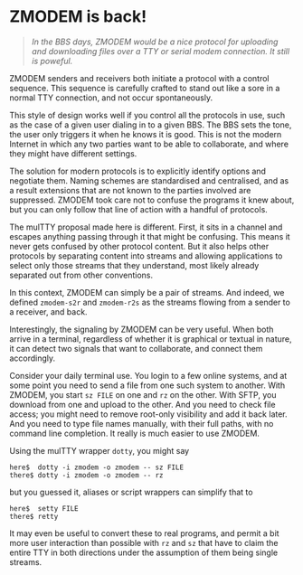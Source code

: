 # ZMODEM is back!

> *In the BBS days, ZMODEM would be a nice protocol
> for uploading and downloading files over a TTY or
> serial modem connection.  It still is poweful.*

ZMODEM senders and receivers both initiate a protocol
with a control sequence.  This sequence is carefully
crafted to stand out like a sore in a normal TTY
connection, and not occur spontaneously.

This style of design works well if you control all the
protocols in use, such as the case of a given user dialing
in to a given BBS.  The BBS sets the tone, the user only
triggers it when he knows it is good.  This is not the
modern Internet in which any two parties want to be able
to collaborate, and where they might have different
settings.

The solution for modern protocols is to explicitly
identify options and negotiate them.  Naming schemes
are standardised and centralised, and as a result
extensions that are not known to the parties involved
are suppressed.  ZMODEM took care not to confuse the
programs it knew about, but you can only follow that
line of action with a handful of protocols.

The mulTTY proposal made here is different.  First,
it sits in a channel and escapes anything passing
through it that might be confusing.  This means it
never gets confused by other protocol content.
But it also helps other protocols by separating
content into streams and allowing applications to
select only those streams that they understand,
most likely already separated out from other
conventions.

In this context, ZMODEM can simply be a pair of
streams.  And indeed, we defined `zmodem-s2r` and
`zmodem-r2s` as the streams flowing from a sender
to a receiver, and back.

Interestingly, the signaling by ZMODEM can be
very useful.  When both arrive in a terminal,
regardless of whether it is graphical or textual
in nature, it can detect two signals that want
to collaborate, and connect them accordingly.

Consider your daily terminal use.  You login to
a few online systems, and at some point you need
to send a file from one such system to another.
With ZMODEM, you start `sz FILE` on one and `rz`
on the other.  With SFTP, you download from one
and upload to the other.  And you need to check
file access; you might need to remove root-only
visibility and add it back later.  And you need
to type file names manually, with their full
paths, with no command line completion.  It
really is much easier to use ZMODEM.

Using the mulTTY wrapper `dotty`, you might say

```
here$  dotty -i zmodem -o zmodem -- sz FILE
there$ dotty -i zmodem -o zmodem -- rz
```

but you guessed it, aliases or script wrappers
can simplify that to

```
here$  setty FILE
there$ retty
```

It may even be useful to convert these to real
programs, and permit a bit more user interaction
than possible with `rz` and `sz` that have to
claim the entire TTY in both directions under
the assumption of them being single streams.

